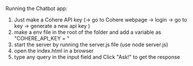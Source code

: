 Running the Chatbot app:

  1) Just make a Cohere API key (-> go to Cohere webpage -> login -> go to key -> generate a new api key )
  2) make a env file in the root of the folder and add a variable as "COHERE_API_KEY = <your-api-key>"
  3) start the server by running the server.js file (use node server.js)
  4) open the index.html in a browser
  5) type any query in the input field and Click "Ask!" to get the response
